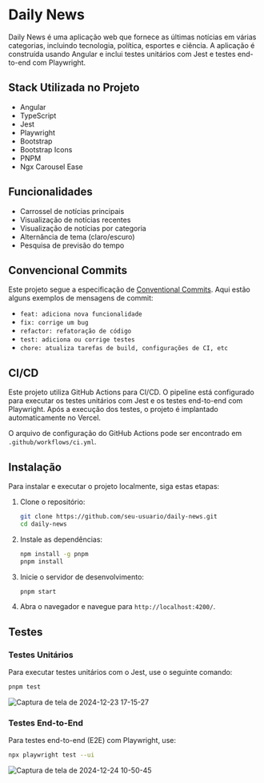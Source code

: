 # Daily News

Daily News é uma aplicação web que fornece as últimas notícias em várias categorias, incluindo tecnologia, política, esportes e ciência. A aplicação é construída usando Angular e inclui testes unitários com Jest e testes end-to-end com Playwright.

## Stack Utilizada no Projeto

- Angular
- TypeScript
- Jest
- Playwright
- Bootstrap
- Bootstrap Icons
- PNPM
- Ngx Carousel Ease

## Funcionalidades

- Carrossel de notícias principais
- Visualização de notícias recentes
- Visualização de notícias por categoria
- Alternância de tema (claro/escuro)
- Pesquisa de previsão do tempo

## Convencional Commits

Este projeto segue a especificação de [Conventional Commits](https://www.conventionalcommits.org/en/v1.0.0/). Aqui estão alguns exemplos de mensagens de commit:

- `feat: adiciona nova funcionalidade`
- `fix: corrige um bug`
- `refactor: refatoração de código`
- `test: adiciona ou corrige testes`
- `chore: atualiza tarefas de build, configurações de CI, etc`

## CI/CD

Este projeto utiliza GitHub Actions para CI/CD. O pipeline está configurado para executar os testes unitários com Jest e os testes end-to-end com Playwright. Após a execução dos testes, o projeto é implantado automaticamente no Vercel.

O arquivo de configuração do GitHub Actions pode ser encontrado em `.github/workflows/ci.yml`.

## Instalação

Para instalar e executar o projeto localmente, siga estas etapas:

1. Clone o repositório:

   ```bash
   git clone https://github.com/seu-usuario/daily-news.git
   cd daily-news

2. Instale as dependências:

   ```bash
   npm install -g pnpm
   pnpm install

3. Inicie o servidor de desenvolvimento:

   ```bash
   pnpm start

4. Abra o navegador e navegue para ``http://localhost:4200/``.


## Testes

### Testes Unitários
Para executar testes unitários com o Jest, use o seguinte comando:

   ```bash
   pnpm test
  ```
![Captura de tela de 2024-12-23 17-15-27](https://github.com/user-attachments/assets/898f0456-93ad-412c-970b-cd56b93af305)

### Testes End-to-End
Para testes end-to-end (E2E) com Playwright, use:

   ```bash
   npx playwright test --ui 
  ```
![Captura de tela de 2024-12-24 10-50-45](https://github.com/user-attachments/assets/813bce05-e822-4a3f-94d9-443c7a100b75)
